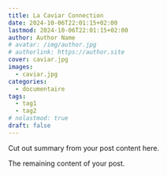 ```yaml
---
title: La Caviar Connection
date: 2024-10-06T22:01:15+02:00
lastmod: 2024-10-06T22:01:15+02:00
author: Author Name
# avatar: /img/author.jpg
# authorlink: https://author.site
cover: caviar.jpg
images:
  - caviar.jpg
categories:
  - documentaire
tags:
  - tag1
  - tag2
# nolastmod: true
draft: false
---
```


Cut out summary from your post content here.

<!--more-->

The remaining content of your post.
